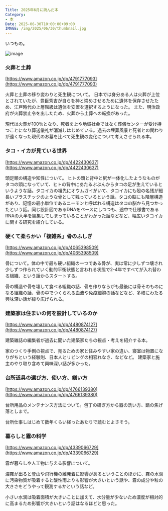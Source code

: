 ```yaml
---
Title: 2025年6月に読んだ本
Category:
- 本
Date: 2025-06-30T10:00:00+09:00
IMAGE: /img/2025/06/30/thumbnail.jpg
---
```


いつもの。

![image](/img/2025/06/30/thumbnail.jpg)


### 火葬と土葬

[https://www.amazon.co.jp/dp/4791777093](https://www.amazon.co.jp/dp/4791777093)

火葬と土葬の移り変わりと死生観について。
日本では身分ある人は火葬が上位とされていたが、豊臣秀吉が自らを神と崇めさせるために遺体を保存させたため、江戸時代の上層階級は遺体を安置を選択するようになった。
また、明治政府が火葬禁止令を出したため、火葬から土葬への転換があった。

現代は火葬が100％となり、死者を上や地域社会ではなく葬儀センターが受け持つことになり葬送儀礼が消滅しはじめている。過去の埋葬風景と死者との関わりが遠くなった現代のお墓を比べて死生観の変化について考えさせられる本。


### タコ・イカが見ている世界　

[https://www.amazon.co.jp/dp/4422430637](https://www.amazon.co.jp/dp/4422430637)

頭足類の構造や知性について。
ヒトの頭と背中と尻が一体化したようなものがタコの頭になっていて、ヒトの背中にあたるぶぶんからタコの足が生えているというような話。タコイカの祖先にオウムガイがいて、タコイカにも殻の名残が細長いプラスチックのような骨として残っているという話。タコの脳にも階層構造があり、記憶の最小単位であるニーモンと呼ばれる構造はタコの脳から見つかったという話。同じ設計図であるDNAをベースにしつつも、途中で仕様書であるRNAの大半を編集してしまっていることがわかった話などなど、幅広いタコイカに関する研究を紹介している。


### 硬くて柔らかい「複雑系」骨のふしぎ　

[https://www.amazon.co.jp/dp/4065398509](https://www.amazon.co.jp/dp/4065398509)

骨について。体の中で最も硬い組織の一つである骨が、実は常に少しずつ壊され少しずつ作られていく動的平衡状態と言われる状態で2-4年ですべてが入れ替わる組織、という話からスタートする。

骨の構造や骨を壊して食べる組織の話、骨を作りならがも最後には骨そのものになる組織の話、骨の中でつくられる血液や免疫細胞の話などなど、多岐にわたる興味深い話が繰り広げられる。

### 建築家は住まいの何を設計しているのか　

[https://www.amazon.co.jp/dp/4480874127](https://www.amazon.co.jp/dp/4480874127)

建築雑誌の編集者が過去に聞いた建築家たちの視点・考えを紹介する本。

家のつくり手側の視点で、売るための家と住みやすい家の違い、寝室は物置になりがちという経験則、日本人とリビングの相容れなさ、などなど。
建築家と施主のやり取り含めて興味深い話が多かった。


### 台所道具の選び方、使い方、繕い方

[https://www.amazon.co.jp/dp/4766139380](https://www.amazon.co.jp/dp/4766139380)

台所用品のメンテナンス方法について。包丁の研ぎ方から器の洗い方、鍋の焦げ落としまで。

台所仕事しはじめて数年くらい経ったあたりで読むとよさそう。


### 暮らしと霧の科学

[https://www.amazon.co.jp/dp/4339066729](https://www.amazon.co.jp/dp/4339066729)

霧が暮らしや人工物に与える影響について。

濃霧が出ると登山や飛行機の離発着に影響があるということのほかに、霧の水滴に汚染物質が吸着すると酸性雨よりも影響が大きいという話や、霧の成分や粒の大きさをどうやって観測するかという話など。

小さい水滴は吸着面積が大きいことに加えて、水分量が少ないため濃度が相対的に高まるため影響が大きいという話はなるほどと思った。